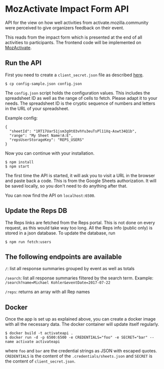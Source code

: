 # MozActivate Impact Form API
API for the view on how well activities from activate.mozilla.community were perceived to give organizers feedback on their event.

This reads from the impact form which is presented at the end of all activities to participants. The frontend code will be implemented on [MozActivate](https://activate.mozilla.community).

## Run the API

First you need to create a ```client_secret.json``` file as described [here](https://developers.google.com/sheets/api/quickstart/nodejs).

```
$ cp config-sample.json config.json
```

The ```config.json``` script holds the configuration values. This includes the spreadsheet ID as well as the range of cells to fetch. Please adapt it to your needs. The spreadsheet ID is the cryptic sequence of numbers and letters in the URL of your spreadsheet.

Example config:

```
{
  "sheetId": "1RT17Uar51jsm3g9tO3vhYu3euTsPl11Xq-Aswt34Q1b",
  "range": "My Sheet Name!A:E",
  "repsUserStorageKey": "REPS_USERS"
}
```

Now you can continue with your installation.

```
$ npm install
$ npm start
```

The first time the API is started, it will ask you to visit a URL in the browser and paste back a code. This is from the Google Sheets authorization. It will be saved locally, so you don't need to do anything after that.

You can now find the API on ```localhost:6500```.

## Update the Reps DB
The Reps links are fetched from the Reps portal. This is not done on every request, as this would take way too long. All the Reps info (public only) is stored in a json database. To update the database, run

```
$ npm run fetch:users
```

## The following endpoints are available
```/```: list all response summaries grouped by event as well as totals

```/search```: list all response summaries filtered by the search term. Example: ```/search?name=Michael Kohler&eventDate=2017-07-22```

```/reps```: returns an array with all Rep names

## Docker

Once the app is set up as explained above, you can create a docker image with all the necessary data. The docker container will update itself regularly.

```
$ docker build -t activateapi .
$ docker run -d -p 6500:6500 -e CREDENTIALS="foo" -e SECRET="bar" --name activate activateapi
```

where ```foo``` and ```bar``` are the credential strings as JSON with escaped quotes. ```CREDENTIALS``` is the content of the ```.credentials/sheets.json``` and ```SECRET``` is the content of ```client_secret.json```.